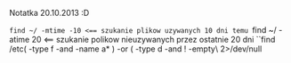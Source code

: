 Notatka 20.10.2013 :D


``find ~/ -mtime -10 <== szukanie plikow uzywanych 10 dni temu
``find ~/ -atime 20 <== szukanie polikow nieuzywanych przez ostatnie 20 dni
``find /etc\( -type f -and -name a* \) -or \( -type d -and ! -empty\ 2>/dev/null
